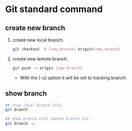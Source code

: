 # Git standard command

## create new branch

1. create new local branch.

    ``` bash
    git checkout -b [new_branch] origin/[new_branch]
    ```

2. create new lemote branch.

    ``` bash
    git push -u origin [new_branch]
    ```

   - With the [-u] option it will be set to tracking branch.

## show branch

``` bash
## show local branch only.
git branch

## show branch with lemote branch too.
git branch -a
```

